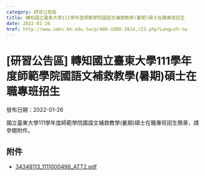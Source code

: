 ```yaml
---
category: 研習公告區
title: 轉知國立臺東大學111學年度師範學院國語文補救教學(暑期)碩士在職專班招生
date: 2022-01-26
href: http://www.smhs.kh.edu.tw/p/406-1000-2814,r23.php?Lang=zh-tw
---
```


# [研習公告區] 轉知國立臺東大學111學年度師範學院國語文補救教學(暑期)碩士在職專班招生

發布日期：2022-01-26

<div><div></div><div>國立臺東大學111學年度師範學院國語文補救教學(暑期)碩士在職專班招生簡章，請參閱附件。</div></div>

## 附件

- [34348113_1111000498_ATT2.pdf](https://www.smhs.kh.edu.tw/var/file/0/1000/attach/1/pta_2515_2622663_79403.pdf)
